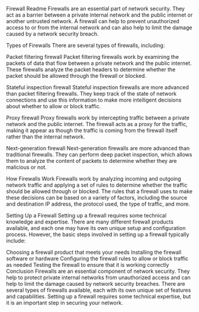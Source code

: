 Firewall Readme
Firewalls are an essential part of network security. They act as a barrier between a private internal network and the public internet or another untrusted network. A firewall can help to prevent unauthorized access to or from the internal network and can also help to limit the damage caused by a network security breach.

Types of Firewalls
There are several types of firewalls, including:

Packet filtering firewall
Packet filtering firewalls work by examining the packets of data that flow between a private network and the public internet. These firewalls analyze the packet headers to determine whether the packet should be allowed through the firewall or blocked.

Stateful inspection firewall
Stateful inspection firewalls are more advanced than packet filtering firewalls. They keep track of the state of network connections and use this information to make more intelligent decisions about whether to allow or block traffic.

Proxy firewall
Proxy firewalls work by intercepting traffic between a private network and the public internet. The firewall acts as a proxy for the traffic, making it appear as though the traffic is coming from the firewall itself rather than the internal network.

Next-generation firewall
Next-generation firewalls are more advanced than traditional firewalls. They can perform deep packet inspection, which allows them to analyze the content of packets to determine whether they are malicious or not.

How Firewalls Work
Firewalls work by analyzing incoming and outgoing network traffic and applying a set of rules to determine whether the traffic should be allowed through or blocked. The rules that a firewall uses to make these decisions can be based on a variety of factors, including the source and destination IP address, the protocol used, the type of traffic, and more.

Setting Up a Firewall
Setting up a firewall requires some technical knowledge and expertise. There are many different firewall products available, and each one may have its own unique setup and configuration process. However, the basic steps involved in setting up a firewall typically include:

Choosing a firewall product that meets your needs
Installing the firewall software or hardware
Configuring the firewall rules to allow or block traffic as needed
Testing the firewall to ensure that it is working correctly
Conclusion
Firewalls are an essential component of network security. They help to protect private internal networks from unauthorized access and can help to limit the damage caused by network security breaches. There are several types of firewalls available, each with its own unique set of features and capabilities. Setting up a firewall requires some technical expertise, but it is an important step in securing your network.
